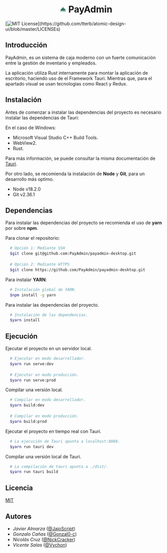 <h1 align="center">
  <span><img width="20" src="./.github/assets/payadminLogo.png"/></span>
  PayAdmin
</h1>

[![MIT License](https://img.shields.io/apm/l/atomic-design-ui.svg?)](https://github.com/tterb/atomic-design-ui/blob/master/LICENSEs)

## Introducción

PayAdmin, es un sistema de caja moderno con un fuerte comunicación entre la gestión de inventario y empleados.

La aplicación utiliza Rust internamente para montar la aplicación de escritorio, haciendo uso de el Framework Tauri. Mientras que, para el apartado visual se usan tecnologias como React y Redux.

## Instalación

Antes de comenzar a instalar las dependencias del proyecto es necesario instalar las dependencias de Tauri:

En el caso de Windows:

- Microsoft Visual Studio C++ Build Tools.
- WebView2.
- Rust.

Para más información, se puede consultar la misma documentación de [Tauri](https://tauri.studio/v1/guides/getting-started/prerequisites).

Por otro lado, se recomienda la instalación de **Node** y **Git**, para un desarrollo más optimo.

- Node v18.2.0
- Git v2.36.1

## Dependencias

Para instalar las dependencias del proyecto se recomienda el uso de **yarn** por sobre **npm**.

Para clonar el repositorio:

```bash
  # Opción 1: Mediante SSH
  $git clone git@github.com:PayAdmin/payadmin-desktop.git

  # Opción 2: Mediante HTTPS
  $git clone https://github.com/PayAdmin/payadmin-desktop.git
```

Para instalar **YARN**:

```bash
  # Instalación global de YARN.
  $npm install -g yarn
```

Para instalar las dependencias del proyecto.

```bash
  # Instalación de las dependencias.
  $yarn install
```

## Ejecución

Ejecutar el proyecto en un servidor local.

```bash
  # Ejecutar en modo desarrollador.
  $yarn run serve:dev

  # Ejecutar en modo producción.
  $yarn run serve:prod
```

Compilar una versión local.

```bash
  # Compilar en modo desarrollador.
  $yarn build:dev

  # Compilar en modo producción.
  $yarn build:prod
```

Ejecutar el proyecto en tiempo real con Tauri.

```bash
  # La ejecución de Tauri apunta a localhost:8080.
  $yarn run tauri dev
```

Compilar una versión local de Tauri.

```bash
  # La compilación de tauri apunta a ./dist/.
  $yarn run tauri build
```

## Licencia

[MIT](https://choosealicense.com/licenses/mit/)

## Autores

- _Javier Almarza_ ([@JajoScript](https://github.com/JajoScript))
- _Gonzalo Cañas_ ([@Gonzal0-c](https://github.com/Gonzal0-c))
- _Nicolás Cruz_ ([@NickCracker](https://github.com/NickCracker))
- _Vicente Salas_ ([@Vychon](https://github.com/Vychon))

